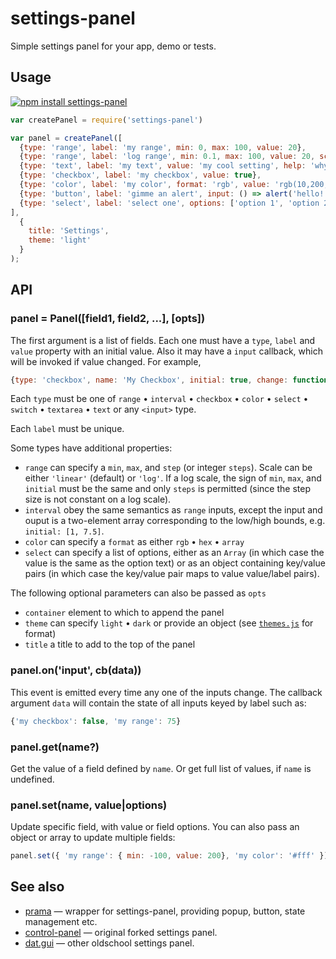 # settings-panel

Simple settings panel for your app, demo or tests.

## Usage

[![npm install settings-panel](https://nodei.co/npm/settings-panel.png?mini=true)](https://npmjs.org/package/settings-panel/)

```javascript
var createPanel = require('settings-panel')

var panel = createPanel([
  {type: 'range', label: 'my range', min: 0, max: 100, value: 20},
  {type: 'range', label: 'log range', min: 0.1, max: 100, value: 20, scale: 'log'},
  {type: 'text', label: 'my text', value: 'my cool setting', help: 'why this is cool'},
  {type: 'checkbox', label: 'my checkbox', value: true},
  {type: 'color', label: 'my color', format: 'rgb', value: 'rgb(10,200,0)', input: value => console.log(value)},
  {type: 'button', label: 'gimme an alert', input: () => alert('hello!')},
  {type: 'select', label: 'select one', options: ['option 1', 'option 2'], value: 'option 1'}
],
  {
  	title: 'Settings',
  	theme: 'light'
  }
);
```

## API

### panel = Panel([field1, field2, ...], [opts])

The first argument is a list of fields. Each one must have a `type`, `label` and `value` property with an initial value. Also it may have a `input` callback, which will be invoked if value changed. For example,

```javascript
{type: 'checkbox', name: 'My Checkbox', initial: true, change: function (value) {}}
```

Each `type` must be one of `range` • `interval` • `checkbox` • `color` • `select` • `switch` • `textarea` • `text` or any `<input>` type.

Each `label` must be unique.

Some types have additional properties:

- `range` can specify a `min`, `max`, and `step` (or integer `steps`). Scale can be either `'linear'` (default) or `'log'`. If a log scale, the sign of `min`, `max`, and `initial` must be the same and only `steps` is permitted (since the step size is not constant on a log scale).
- `interval` obey the same semantics as `range` inputs, except the input and ouput is a two-element array corresponding to the low/high bounds, e.g. `initial: [1, 7.5]`.
- `color` can specify a `format` as either `rgb` • `hex` • `array`
- `select` can specify a list of options, either as an `Array` (in which case the value is the same as the option text) or as an object containing key/value pairs (in which case the key/value pair maps to value value/label pairs).

The following optional parameters can also be passed as `opts`
- `container` element to which to append the panel
- `theme` can specify `light` • `dark` or provide an object (see [`themes.js`](themes.js) for format)
- `title` a title to add to the top of the panel

### panel.on('input', cb(data))

This event is emitted every time any one of the inputs change. The callback argument `data` will contain the state of all inputs keyed by label such as:

```javascript
{'my checkbox': false, 'my range': 75}
```

### panel.get(name?)

Get the value of a field defined by `name`. Or get full list of values, if `name` is undefined.

### panel.set(name, value|options)

Update specific field, with value or field options. You can also pass an object or array to update multiple fields:

```js
panel.set({ 'my range': { min: -100, value: 200}, 'my color': '#fff' });
```


## See also

* [prama](https://github.com/dfcreative/prama) — wrapper for settings-panel, providing popup, button, state management etc.
* [control-panel](https://github.com/freeman-lab/control-panel) — original forked settings panel.
* [dat.gui](https://github.com/dataarts/dat.gui) — other oldschool settings panel.